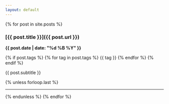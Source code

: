 ```yaml
---
layout: default
---
```

{% for post in site.posts %}
### [{{ post.title }}]({{ post.url }})
**{{ post.date | date: "%d %B %Y" }}**

<div class="tags">
  {% if post.tags %}
    {% for tag in post.tags %}
      <span class="tag">{{ tag }}</span>
    {% endfor %}
  {% endif %}
</div>

<p class="subtitle">{{ post.subtitle }}</p>

  {% unless forloop.last %}
<hr>
  {% endunless %}
{% endfor %}